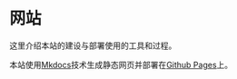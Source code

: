 # 网站

这里介绍本站的建设与部署使用的工具和过程。

本站使用[Mkdocs](https://www.mkdocs.org/)技术生成静态网页并部署在[Github Pages](https://docs.github.com/zh/pages)上。
